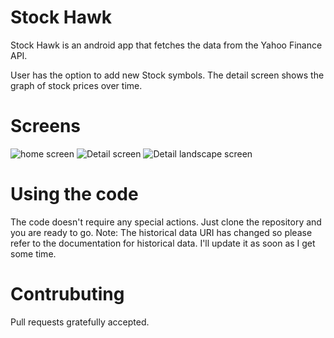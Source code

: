 # Stock Hawk

Stock Hawk is an android app that fetches the data from the Yahoo Finance API. 

User has the option to add new Stock symbols. The detail screen shows the graph of stock prices over time.

# Screens

![home screen](https://github.com/sjsingh200893/StockHawk/blob/master/app/Screens/MainScreen.png)
![Detail screen](https://github.com/sjsingh200893/StockHawk/blob/master/app/Screens/DetailScreen.png)
![Detail landscape screen](https://github.com/sjsingh200893/StockHawk/blob/master/app/Screens/Detail_land.png)

# Using the code

The code doesn't require any special actions. Just clone the repository and you are ready to go.
Note: The historical data URI has changed so please refer to the documentation for historical data. I'll update it as soon as I get some time.

# Contrubuting

Pull requests gratefully accepted.
